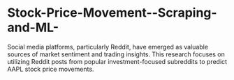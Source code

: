 # Stock-Price-Movement--Scraping-and-ML-
Social media platforms, particularly Reddit, have emerged as valuable sources of market sentiment and trading insights. This research focuses on utilizing Reddit posts from popular investment-focused subreddits to predict AAPL stock price movements.
